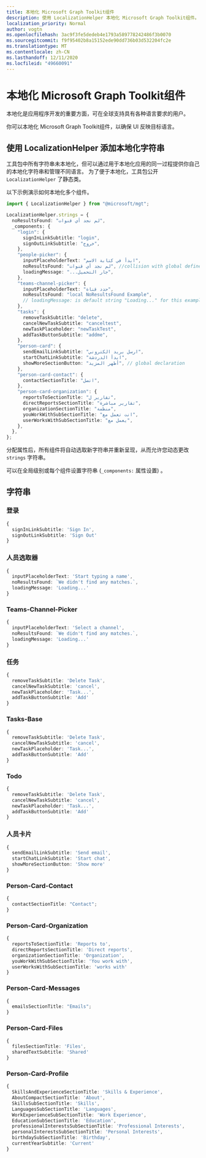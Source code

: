 ```yaml
---
title: 本地化 Microsoft Graph Toolkit组件
description: 使用 LocalizationHelper 本地化 Microsoft Graph Toolkit组件。
localization_priority: Normal
author: vogtn
ms.openlocfilehash: 3ac9f3fe5dedeb4e1793a589778242486f3b0070
ms.sourcegitcommit: f9f95402b8a15152ede90dd736b03d532204fc2e
ms.translationtype: MT
ms.contentlocale: zh-CN
ms.lasthandoff: 12/11/2020
ms.locfileid: "49660091"
---
```

# <a name="localizing-the-microsoft-graph-toolkit-components"></a>本地化 Microsoft Graph Toolkit组件

本地化是应用程序开发的重要方面，可在全球支持具有各种语言要求的用户。

你可以本地化 Microsoft Graph Toolkit组件，以确保 UI 反映目标语言。

## <a name="use-localizationhelper-to-add-localized-strings"></a>使用 LocalizationHelper 添加本地化字符串

工具包中所有字符串未本地化，但可以通过用于本地化应用的同一过程提供你自己的本地化字符串和管理不同语言。 为了便于本地化，工具包公开 `LocalizationHelper` 了静态类。

以下示例演示如何本地化多个组件。

```ts
import { LocalizationHelper } from "@microsoft/mgt";

LocalizationHelper.strings = {
  noResultsFound: "لم نجد أي قنوات",
  _components: {
    "login": {
      signInLinkSubtitle: "login",
      signOutLinkSubtitle: "خروج",
    },
    "people-picker": {
      inputPlaceholderText: "ابدأ في كتابة الاسم",
      noResultsFound: "لم نجد أي قنوات", //collision with global defined noResultsFound will overwrite with local result
      loadingMessage: "...جار التحميل",
    },
    "teams-channel-picker": {
      inputPlaceholderText: "حدد قناة",
      noResultsFound: "local NoResultsFound Example",
      // loadingMessage: is default string "Loading..." for this example since not defined globally or locally
    },
    "tasks": {
      removeTaskSubtitle: "delete",
      cancelNewTaskSubtitle: "canceltest",
      newTaskPlaceholder: "newTaskTest",
      addTaskButtonSubtitle: "addme",
    },
    "person-card": {
      sendEmailLinkSubtitle: "ارسل بريد الكتروني",
      startChatLinkSubtitle: "ابدأ الدردشة",
      showMoreSectionButton: "أظهر المزيد", // global declaration
    },
    "person-card-contact": {
      contactSectionTitle: "اتصل",
    },
    "person-card-organization": {
      reportsToSectionTitle: "تقارير ل",
      directReportsSectionTitle: "تقارير مباشرة",
      organizationSectionTitle: "منظمة",
      youWorkWithSubSectionTitle: "انت تعمل مع",
      userWorksWithSubSectionTitle: "يعمل مع",
    },
  },
};
```

分配属性后，所有组件将自动选取新字符串并重新呈现，从而允许您动态更改 `strings` 字符串。 

可以在全局级别或每个组件设置字符串 (`_components:` 属性设置) 。

## <a name="strings"></a>字符串

### <a name="login"></a>登录

```ts
{
  signInLinkSubtitle: 'Sign In',
  signOutLinkSubtitle: 'Sign Out'
}
```

### <a name="people-picker"></a>人员选取器

```ts
{
  inputPlaceholderText: 'Start typing a name',
  noResultsFound: `We didn't find any matches.`,
  loadingMessage: 'Loading...'
}
```

### <a name="teams-channel-picker"></a>Teams-Channel-Picker

```ts
{
  inputPlaceholderText: 'Select a channel',
  noResultsFound: `We didn't find any matches.`,
  loadingMessage: 'Loading...'
}
```

### <a name="tasks"></a>任务

```ts
{
  removeTaskSubtitle: 'Delete Task',
  cancelNewTaskSubtitle: 'cancel',
  newTaskPlaceholder: 'Task...',
  addTaskButtonSubtitle: 'Add'
}
```

### <a name="tasks-base"></a>Tasks-Base

```ts
{
  removeTaskSubtitle: 'Delete Task',
  cancelNewTaskSubtitle: 'cancel',
  newTaskPlaceholder: 'Task...',
  addTaskButtonSubtitle: 'Add'
}
```

### <a name="todo"></a>Todo

```ts
{
  removeTaskSubtitle: 'Delete Task',
  cancelNewTaskSubtitle: 'cancel',
  newTaskPlaceholder: 'Task...',
  addTaskButtonSubtitle: 'Add'
}
```

### <a name="person-card"></a>人员卡片

```ts
{
  sendEmailLinkSubtitle: 'Send email',
  startChatLinkSubtitle: 'Start chat',
  showMoreSectionButton: 'Show more'
}
```

### <a name="person-card-contact"></a>Person-Card-Contact

```ts
{
  contactSectionTitle: "Contact";
}
```

### <a name="person-card-organization"></a>Person-Card-Organization

```ts
{
  reportsToSectionTitle: 'Reports to',
  directReportsSectionTitle: 'Direct reports',
  organizationSectionTitle: 'Organization',
  youWorkWithSubSectionTitle: 'You work with',
  userWorksWithSubSectionTitle: 'works with'
}
```

### <a name="person-card-messages"></a>Person-Card-Messages

```ts
{
  emailsSectionTitle: "Emails";
}
```

### <a name="person-card-files"></a>Person-Card-Files

```ts
{
  filesSectionTitle: 'Files',
  sharedTextSubtitle: 'Shared'
}
```

### <a name="person-card-profile"></a>Person-Card-Profile

```ts
{
  SkillsAndExperienceSectionTitle: 'Skills & Experience',
  AboutCompactSectionTitle: 'About',
  SkillsSubSectionTitle: 'Skills',
  LanguagesSubSectionTitle: 'Languages',
  WorkExperienceSubSectionTitle: 'Work Experience',
  EducationSubSectionTitle: 'Education',
  professionalInterestsSubSectionTitle: 'Professional Interests',
  personalInterestsSubSectionTitle: 'Personal Interests',
  birthdaySubSectionTitle: 'Birthday',
  currentYearSubtitle: 'Current'
}
```
